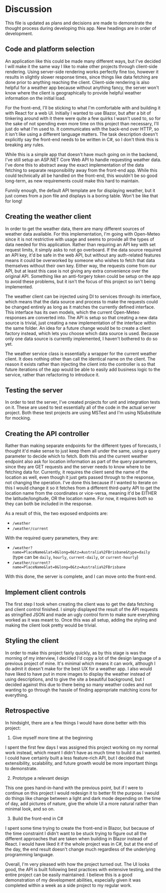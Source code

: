 # Discussion

This file is updated as plans and decisions are made to demonstrate the thought
process during developing this app. New headings are in order of development.

## Code and platform selection

An application like this could be made many different ways, but I've decided I
will make it the same way I like to make other projects through client-side
rendering. Using server-side rendering works perfectly fine too, however it
results in slightly slower response times, since things like data fetching are
done prior to anything reaching the client. Client-side rendering is also
helpful for a weather app because without anything fancy, the server won't know
where the client is geographically to provide helpful weather information on the
initial load.

For the front-end, I'll be sticking to what I'm comfortable with and building it
with React for a web UI. Initially I wanted to use Blazor, but after a bit of
tinkering around with it there were quite a few quirks I wasn't used to, so for
the sake of not spending even more time on this project than necessary, I'll
just do what I'm used to. It communicates with the back-end over HTTP, so it
isn't like using a different language matters. The task description doesn't
explicitly say the front-end needs to be written in C#, so I don't think this is
breaking any rules.

While this is a simple app that doesn't have much going on in the backend, I've
still setup an ASP.NET Core Web API to handle requesting weather data. I've done
this to abstract away the exact implementation of the data fetching to separate
responsibility away from the front-end app. While this could technically all be
handled on the front-end, this wouldn't be so good long-term, as new
requirements could make this hard to maintain.

Funnily enough, the default API template are for displaying weather, but it just
comes from a json file and displays is a boring table. Won't be like that for
long!

## Creating the weather client

In order to get the weather data, there are many different sources of weather
data available. For this implementation, I'm going with Open-Meteo since it is
not restrictive with usage and seems to provide all the types of data needed for
this application. Rather than requiring an API key with set request limits, it
simply asks to not go overboard. If the data source required an API key, it'd be
safe in the web API, but without any auth-related features means it could be
overworked by someone who wishes to fetch that data themselves without their own
key. Either way, the requests come from our API, but at least this case is not
giving any extra convenience over the original API. Something like an
anti-forgery token could be setup on the app to avoid these problems, but it
isn't the focus of this project so isn't being implemented.

The weather client can be injected using DI to services through its interface,
which means that the data source and process to make the requests could be
changed entirely as long as it matches the currently defined interface. This
interface has its own models, which the current Open-Meteo responses are
converted into. The API is setup so that creating a new data source is trivial,
just creating a new implementation of the interface within the same folder. An
idea for a future change would be to create a client factory instead, which lets
you choose which data source is used. Because only one data source is currently
implemented, I haven't bothered to do so yet.

The weather service class is essentially a wrapper for the current weather
client. It does nothing other than call the identical name on the client. The
reason it exists rather than injecting the client into the controller is so that
future iterations of the app would be able to easily add business logic to the
service, rather than refactoring to introduce it.

## Testing the server

In order to test the server, I've created projects for unit and integration
tests on it. These are used to test essentially all of the code in the actual
server project. Both these test projects are using MSTest and I'm using
NSubstitute for mocking.

## Creating the API controller

Rather than making separate endpoints for the different types of forecasts, I
thought it'd make sense to just keep them all under the same, using a query
parameter to decide which to fetch. Both this and the current weather endpoint
also ask for location information as part of the query parameters, since they
are GET requests and the server needs to know where to be fetching data for.
Currently, it requires the client send the name of the location as well, even
though it just gets passed through to the response, not changing the operation.
I've done this because if I wanted to iterate on this I would change it so it
fetches from a different third-party API to get the location name from the
coordinates or vice-versa, meaning it'd be EITHER the latitude/longitude, OR the
location name. For now, it requires both so they can both be included in the
response.

As a result of this, the two exposed endpoints are:

- `/weather`
- `/weather/current`

With the required query parameters, they are:

- `/weather?name=PlaceName&lat=0&long=0&tz=Australia%2FBrisbane&type=daily` 
  (type can
  be `daily`, `hourly`, `current-daily`, or `current-hourly`)
- `/weather/current?name=PlaceName&lat=0&long=0&tz=Australia%2FBrisbane`

With this done, the server is complete, and I can move onto the front-end.

## Implement client controls

The first step I took when creating the client was to get the data fetching
and client control finished. I simply displayed the result of the API 
requests as stringified JSON and made an ugly control form to make sure 
everything worked as it was meant to. Once this was all setup, adding the 
styling and making the client look pretty would be trivial.

## Styling the client

In order to make this project fairly quickly, as by this stage is was the 
morning of my interview, I decided I'd copy a lot of the design language of 
a previous project of mine. It's minimal which means it can work, although I 
do admit it doesn't make for the best UX for a weather app. I also would 
have liked to have put in more images to display the weather instead of 
using descriptions, and to give the site a beautiful background, but I 
decided against this due to there being so many weather codes and not 
wanting to go through the hassle of finding appropriate matching icons for 
everything.

## Retrospective

In hindsight, there are a few things I would have done better with this project:

1. Give myself more time at the beginning

I spent the first few days I was assigned this project working on my normal 
work instead, which meant I didn't have as much time to build it as I wanted.
I could have certainly built a less feature-rich API, but I decided that 
extensibility, scalability, and future growth would be more important things 
to demonstrate.

2. Prototype a relevant design

This one goes hand-in-hand with the previous point, but if I were to 
continue on this project I would redesign it to better fit the purpose. I 
would do things like change between a light and dark mode depending on the 
time of day, add pictures of nature, give the whole UI a more natural rather 
than minimal look, and so on.

3. Build the front-end in C#

I spent some time trying to create the front-end in Blazor, but because of 
the time constraint I didn't want to be stuck trying to figure out all the 
different approaches that are taken when building in Blazor instead of React.
I would have liked it if the whole project was in C#, but at the end of the 
day, the end result doesn't change much regardless of the underlying 
programming language.

Overall, I'm very pleased with how the project turned out. The UI looks good,
the API is built following best practices with extensive testing, and the 
entire project can be easily maintained. I believe this is a good 
demonstration of my development abilities, especially given it was completed 
within a week as a side project to my regular work.
